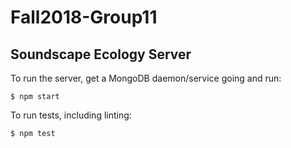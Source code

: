 # Fall2018-Group11
## Soundscape Ecology Server

To run the server, get a MongoDB daemon/service going and run:
```
$ npm start
```

To run tests, including linting:
```
$ npm test
```
